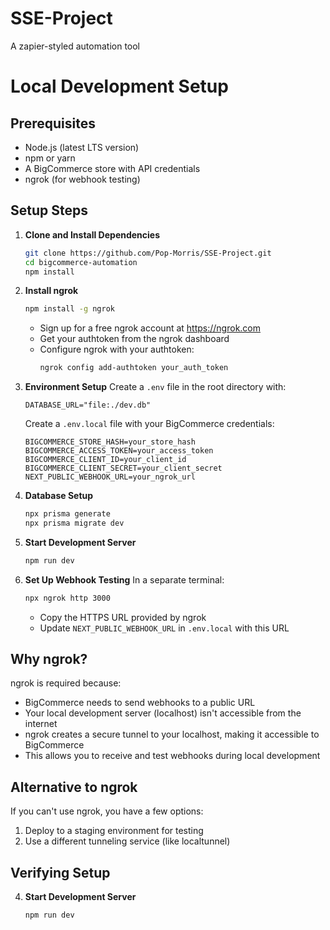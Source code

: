 # SSE-Project
A zapier-styled automation tool

# Local Development Setup

## Prerequisites
- Node.js (latest LTS version)
- npm or yarn
- A BigCommerce store with API credentials
- ngrok (for webhook testing)

## Setup Steps

1. **Clone and Install Dependencies**
   ```bash
   git clone https://github.com/Pop-Morris/SSE-Project.git
   cd bigcommerce-automation
   npm install
   ```

2. **Install ngrok**
   ```bash
   npm install -g ngrok
   ```
   - Sign up for a free ngrok account at https://ngrok.com
   - Get your authtoken from the ngrok dashboard
   - Configure ngrok with your authtoken:
     ```bash
     ngrok config add-authtoken your_auth_token
     ```

3. **Environment Setup**
   Create a `.env` file in the root directory with:
   ```
   DATABASE_URL="file:./dev.db"
   ```

   Create a `.env.local` file with your BigCommerce credentials:
   ```
   BIGCOMMERCE_STORE_HASH=your_store_hash
   BIGCOMMERCE_ACCESS_TOKEN=your_access_token
   BIGCOMMERCE_CLIENT_ID=your_client_id
   BIGCOMMERCE_CLIENT_SECRET=your_client_secret
   NEXT_PUBLIC_WEBHOOK_URL=your_ngrok_url
   ```

4. **Database Setup**
   ```bash
   npx prisma generate
   npx prisma migrate dev
   ```

5. **Start Development Server**
   ```bash
   npm run dev
   ```

6. **Set Up Webhook Testing**
   In a separate terminal:
   ```bash
   npx ngrok http 3000
   ```
   - Copy the HTTPS URL provided by ngrok
   - Update `NEXT_PUBLIC_WEBHOOK_URL` in `.env.local` with this URL

## Why ngrok?
ngrok is required because:
- BigCommerce needs to send webhooks to a public URL
- Your local development server (localhost) isn't accessible from the internet
- ngrok creates a secure tunnel to your localhost, making it accessible to BigCommerce
- This allows you to receive and test webhooks during local development

## Alternative to ngrok
If you can't use ngrok, you have a few options:
1. Deploy to a staging environment for testing
2. Use a different tunneling service (like localtunnel)


## Verifying Setup
4. **Start Development Server**
   ```bash
   npm run dev
   ```
